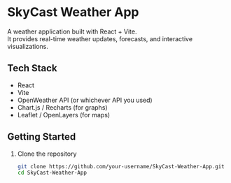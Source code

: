 # SkyCast Weather App

A weather application built with React + Vite.  
It provides real-time weather updates, forecasts, and interactive visualizations.

## Tech Stack
- React
- Vite
- OpenWeather API (or whichever API you used)
- Chart.js / Recharts (for graphs)
- Leaflet / OpenLayers (for maps)

## Getting Started
1. Clone the repository  
   ```bash
   git clone https://github.com/your-username/SkyCast-Weather-App.git
   cd SkyCast-Weather-App
